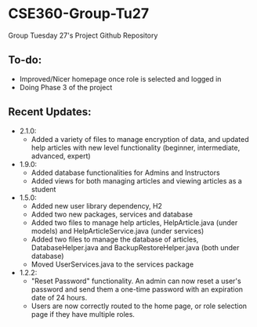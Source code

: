 # CSE360-Group-Tu27
Group Tuesday 27's Project Github Repository

## To-do:
- Improved/Nicer homepage once role is selected and logged in
- Doing Phase 3 of the project

## Recent Updates:
- 2.1.0:
  - Added a variety of files to manage encryption of data, and updated help articles with new level functionality (beginner, intermediate, advanced, expert)
- 1.9.0:
  - Added database functionalities for Admins and Instructors
  - Added views for both managing articles and viewing articles as a student
- 1.5.0:
  - Added new user library dependency, H2
  - Added two new packages, services and database
  - Added two files to manage help articles, HelpArticle.java (under models) and HelpArticleService.java (under services)
  - Added two files to manage the database of articles, DatabaseHelper.java and BackupRestoreHelper.java (both under database)
  - Moved UserServices.java to the services package
- 1.2.2:
  - "Reset Password" functionality. An admin can now reset a user's password and send them a one-time password with an expiration date of 24 hours.
  -  Users are now correctly routed to the home page, or role selection page if they have multiple roles.
